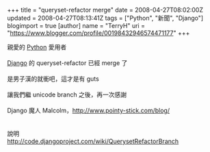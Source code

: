 +++
title = "queryset-refactor merge"
date = 2008-04-27T08:02:00Z
updated = 2008-04-27T08:13:41Z
tags = ["Python", "新聞", "Django"]
blogimport = true 
[author]
	name = "TerryH"
	uri = "https://www.blogger.com/profile/00198432946574471177"
+++

親愛的 <a href="http://www.python.org/">Python</a> 愛用者<br /><br /><a href="http://www.djangoproject.com/">Django</a> 的 queryset-refactor 已經 merge 了<br /><br />是男子漢的就衝吧，這才是有 guts<br /><br />讓我們繼 unicode branch 之後，再一次感謝<br /><br />Django 魔人 Malcolm，<a href="http://www.pointy-stick.com/blog/">http://www.pointy-stick.com/blog/</a><br /><br /><br />說明<br /><a href="http://code.djangoproject.com/wiki/QuerysetRefactorBranch">http://code.djangoproject.com/wiki/QuerysetRefactorBranch</a>
